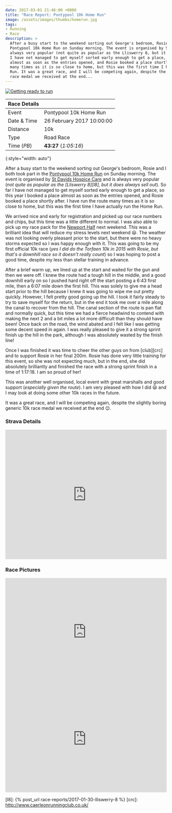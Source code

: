 ```yaml
---
date: 2017-03-01 21:46:00 +0000
title: "Race Report: Pontypool 10k Home Run"
image: /assets/images/thumbs/homerun.jpg
tags:
- Running
- Race
description: >
  After a busy start to the weekend sorting out George's bedroom, Rosie and I both took part in the
  Pontypool 10k Home Run on Sunday morning. The event is organised by St Davids Hospice Care and is
  always very popular (not quite as popular as the Lliswerry 8, but it does always sell out). So far
  I have not managed to get myself sorted early enough to get a place, so this year I booked a place
  almost as soon as the entries opened, and Rosie booked a place shortly after. I have run the route
  many times as it is so close to home, but this was the first time I have actually run the Home
  Run. It was a great race, and I will be competing again, despite the slightly boring generic 10k
  race medal we received at the end...
---
```


<div class='flickr image alignright'>
    <span>
      <a title='Getting ready to run' href='https://c2.staticflickr.com/4/3744/33043202541_50a4b4ca1c_b.jpg' class='image'>
        <img src='{{site.thumbs}}/homerun.jpg' alt='Getting ready to run'>
      </a>
      <a title='View on Flickr' href='https://www.flickr.com/photos/richard-perry/33043202541/' class='flickrlink'> </a>
    </span>
</div>

| Race Details |                           |
|--------------|---------------------------|
| Event        | Pontypool 10k Home Run    |
| Date & Time  | 26 February 2017 10:00:00 |
| Distance     | 10k                       |
| Type         | Road Race                 |
| Time (_PB_)  | **43:27** (_1:05:16_)     |
{:style="width: auto"}


After a busy start to the weekend sorting out George's bedroom, Rosie and I both took part in the
[Pontypool 10k Home Run][hr] on Sunday morning. The event is organised by [St Davids Hospice Care][]
and is always very popular (_not quite as popular as the [Lliswerry 8][l8], but it does always sell
out_). So far I have not managed to get myself sorted early enough to get a place, so this year I
booked a place almost as soon as the entries opened, and Rosie booked a place shortly after. I have
run the route many times as it is so close to home, but this was the first time I have actually run
the Home Run. 

We arrived nice and early for registration and picked up our race numbers and chips, but this time
was a little different to normal. I was also able to pick up my race pack for the [Newport Half][nh]
next weekend. This was a brilliant idea that will reduce my stress levels next weekend :smiley:. The
weather was not looking overly pleasant prior to the start, but there were no heavy storms expected
so I was happy enough with it. This was going to be my first official 10k race (_yes I did do the
Torfaen 10k in 2015 with Rosie, but that's a downhill race so it doesn't really count_) so I was
hoping to post a good time, despite my less than stellar training in advance. 

After a brief warm up, we lined up at the start and waited for the gun and then we were off. I knew
the route had a tough hill in the middle, and a good downhill early on so I pushed hard right off
the start posting a 6:43 first mile, then a 6:07 mile down the first hill. This was solely to give
me a head start prior to the hill because I knew it was going to wipe me out pretty quickly. 
However, I felt pretty good going up the hill. I took it fairly steady to try to save myself for the
return, but in the end it took me over a mile along the canal to recover from the hill. The canal
section of the route is pan flat and normally quick, but this time we had a fierce headwind to 
contend with making the next 2 and a bit miles a lot more difficult than they should have been! Once
back on the road, the wind abated and I felt like I was getting some decent speed in again. I was 
really pleased to give it a strong sprint finish up the hill in the park, although I was absolutely
wasted by the finish line!

Once I was finished it was time to cheer the other guys on from [club][crc] and to support Rosie in
her final 200m. Rosie has done very little training for this event, so she was not expecting much,
but in the end, she did absolutely brilliantly and finished the race with a strong sprint finish in
a time of 1:17:18. I am so proud of her!

This was another well organised, local event with great marshalls and good support (_especially
given the route_). I am very pleased with how I did :smiley: and I may look at doing some other 10k
races in the future. 

It was a great race, and I will be competing again, despite the slightly boring generic 10k race
medal we received at the end :wink:.


### Strava Details

<iframe height='405' width='100%' frameborder='0' allowtransparency='true' scrolling='no'
  src='http://bit.ly/2ly7Xfz'></iframe>

### Race Pictures

<iframe src='http://bit.ly/2lyeLti' width='100%' height='335' style='border:none;overflow:hidden'
  scrolling='no' frameborder='0' allowTransparency='true'></iframe>

<iframe src='http://bit.ly/2lT0qKB' width='100%' height='335' style='border:none;overflow:hidden' 
  scrolling='no' frameborder='0' allowTransparency='true'></iframe>

[hr]: http://stdavidshospicecare.org/event-details/pontypool-10k/
[St Davids Hospice Care]: http://stdavidshospicecare.org/
[nh]: http://cityofnewporthalfmarathon.com/ "City of Newport Half Marathon"
[l8]: {% post_url race-reports/2017-01-30-lliswerry-8 %}
[crc]: http://www.caerleonrunningclub.co.uk/